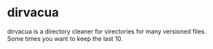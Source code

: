 dirvacua
========

dirvacua is a directory cleaner for virectories for many versioned files. Some times you want to keep the last 10.